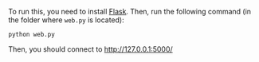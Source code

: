 To run this, you need to install [Flask](https://flask.palletsprojects.com/en/2.0.x/). Then, run the following command (in the folder where `web.py` is located):

    python web.py

Then, you should connect to http://127.0.0.1:5000/